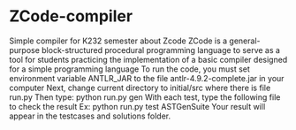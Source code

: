 # ZCode-compiler
 Simple compiler for K232 semester about Zcode
ZCode is a general-purpose block-structured procedural programming language to serve as
a tool for students practicing the implementation of a basic compiler designed for a simple
programming language
To run the code, you must set environment variable ANTLR_JAR to the file antlr-4.9.2-complete.jar in your computer
Next, change current directory to initial/src where there is file run.py
Then type: python run.py gen 
With each test, type the following file to check the result
Ex: python run.py test ASTGenSuite
Your result will appear in the testcases and solutions folder.
